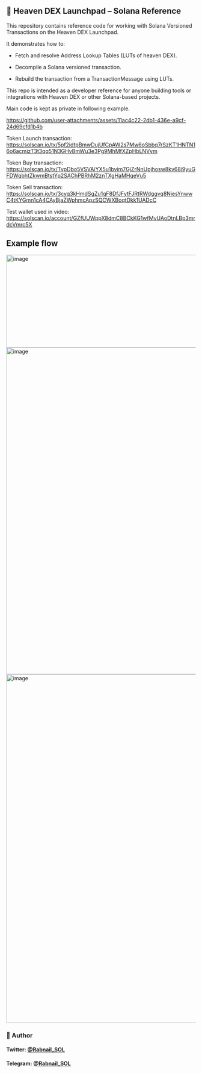 ## 🌌 Heaven DEX Launchpad – Solana Reference

This repository contains reference code for working with Solana Versioned Transactions on the Heaven DEX Launchpad.

It demonstrates how to:

- Fetch and resolve Address Lookup Tables (LUTs of heaven DEX).

- Decompile a Solana versioned transaction.

- Rebuild the transaction from a TransactionMessage using LUTs.

This repo is intended as a developer reference for anyone building tools or integrations with Heaven DEX or other Solana-based projects.

Main code is kept as private in following example.


https://github.com/user-attachments/assets/11ac4c22-2db1-436e-a9cf-24d69cfd1b4b


Token Launch transaction: https://solscan.io/tx/5pf2idtpBmwDujUfCpAW2s7Mw6oSbbq7rSzKT1HNTN16o6acmjzT3t3qq51N3GHvBmWu3e3Pg9MhMfXZpHbLNVym

Token Buy transaction: https://solscan.io/tx/TvpDbo5VSVAiYX5u1bvim7GjZrNnUpjhosw8kv68i9yuGFDWqbhtZkwmBtstYp2SAChPBRhM2znTXgHaMHqeVu5

Token Sell transaction: https://solscan.io/tx/3cyq3kHmdSgZu1qF8DfJFytFJRtRWdggvq8NiesYnwwC4tKYGmn1cA4CAyBjaZWphmcApzSQCWXBoqtDkk1UADcC

Test wallet used in video: https://solscan.io/account/GZfUUWppX8dmC8BCkKG1wfMvUAoDtnLBp3mrdcVmrc5X

## Example flow



<img width="1125" height="246" alt="image" src="https://github.com/user-attachments/assets/d6264b67-1b7c-4144-8737-198b1ad18770" />
<img width="813" height="868" alt="image" src="https://github.com/user-attachments/assets/cea78dce-bac1-4afb-8240-8c1838d02c7f" />
<img width="734" height="926" alt="image" src="https://github.com/user-attachments/assets/86a30c7d-3c90-4a3f-b713-983d286cdd76" />

### 👤 Author
#### Twitter: [@Rabnail_SOL](https://twitter.com/Rabnail_SOL)   
#### Telegram: [@Rabnail_SOL](https://t.me/Rabnail_SOL)   
